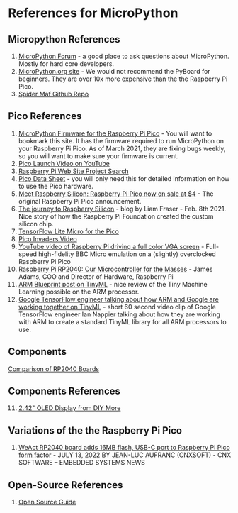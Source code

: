 # References for MicroPython

## Micropython References
1. [MicroPython Forum](https://forum.micropython.org/) - a good place to ask questions about MicroPython.  Mostly for hard core developers.
2. [MicroPython.org site](http://micropython.org/) - We would not recommend the PyBoard for beginners.  They are over 10x more expensive than the the Raspberry Pi Pico.
3. [Spider Maf Github Repo](https://github.com/SpiderMaf/PiPicoDsply)
   
## Pico References
1. [MicroPython Firmware for the Raspberry Pi Pico](https://micropython.org/download/rp2-pico/) - You will want to bookmark this site.  It has the firmware required to run MicroPython on your Raspberry Pi Pico.  As of March 2021, they are fixing bugs weekly, so you will want to make sure your firmware is current.
2. [Pico Launch Video on YouTube](https://www.youtube.com/watch?v=o-tRJPCv0GA)
5. [Raspberry Pi Web Site Project Search](https://projects.raspberrypi.org/en/projects?software%5B%5D=micropython&hardware%5B%5D=pico)
6. [Pico Data Sheet](https://datasheets.raspberrypi.org/pico/raspberry-pi-pico-python-sdk.pdf) - you will only need this for detailed information on how to use the Pico hardware.
7. [Meet Raspberry Silicon: Raspberry Pi Pico now on sale at $4](https://www.raspberrypi.org/blog/raspberry-pi-silicon-pico-now-on-sale/) - The original Raspberry Pi Pico announcement.
8. [The journey to Raspberry Silicon](https://www.raspberrypi.org/blog/the-journey-to-raspberry-silicon/) - blog by Liam Fraser - Feb. 8th 2021.  Nice story of how the Raspberry Pi Foundation created the custom silicon chip.
9. [TensorFlow Lite Micro for the Pico](https://github.com/raspberrypi/pico-tflmicro)
10. [Pico Invaders Video](https://www.youtube.com/watch?v=O5S1LC5TFiM)
12. [YouTube video of Raspberry Pi driving a full color VGA screen](https://www.youtube.com/watch?v=WaPJmCgseQw) - Full-speed high-fidelity BBC Micro emulation on a (slightly) overclocked Raspberry Pi Pico 
13. [Raspberry Pi RP2040: Our Microcontroller for the Masses](https://www.arm.com/blogs/blueprint/raspberry-pi-rp2040) - James Adams, COO and Director of Hardware, Raspberry Pi
14. [ARM Blueprint post on TinyML](https://www.arm.com/blogs/blueprint/tinyml) - nice review of the Tiny Machine Learning possible on the ARM processor.
15. [Google TensorFlow engineer talking about how ARM and Google are working together on TinyML](https://www.youtube.com/watch?v=9ZIDzkhUrkY) - short 60 second video clip of Google TensorFlow engineer Ian Nappier talking about how they are working with ARM to create a standard TinyML library for all ARM processors to use.

## Components
[Comparison of RP2040 Boards](https://docs.google.com/spreadsheets/d/e/2PACX-1vRifv83IJa38YcgPIUidSLvbNGoAa7UTeb_fuOU8i0eaYYwDU5C_8fM72aoD0LhjcMCRVXSGvhDiFHC/pubhtml?gid=0&single=true)

## Components References
11. [2.42" OLED Display from DIY More](https://www.diymore.cc/collections/hot-products/products/2-42-inch-12864-oled-display-module-iic-i2c-spi-serial-for-arduino-c51-stm32-green-white-blue-yellow)

## Variations of the the Raspberry Pi Pico

1. [WeAct RP2040 board adds 16MB flash, USB-C port to Raspberry Pi Pico form factor](https://www.cnx-software.com/2022/07/13/weact-rp2040-board-adds-16mb-flash-usb-c-port-to-raspberry-pi-pico-form-factor/) - JULY 13, 2022 BY JEAN-LUC AUFRANC (CNXSOFT) - CNX SOFTWARE – EMBEDDED SYSTEMS NEWS



## Open-Source References

1. [Open Source Guide](https://opensource.guide/)